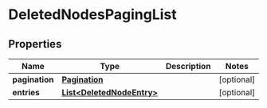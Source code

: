 

# DeletedNodesPagingList

## Properties

Name | Type | Description | Notes
------------ | ------------- | ------------- | -------------
**pagination** | [**Pagination**](Pagination.md) |  |  [optional]
**entries** | [**List&lt;DeletedNodeEntry&gt;**](DeletedNodeEntry.md) |  |  [optional]



